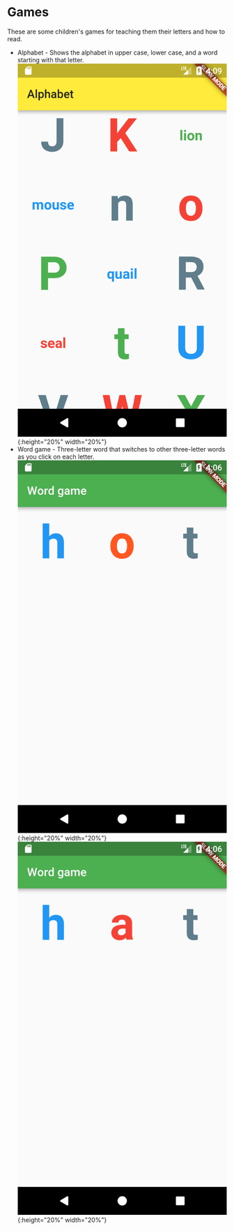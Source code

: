# Games

These are some children's games for teaching them their letters and how to read.

- Alphabet - Shows the alphabet in upper case, lower case, and a word starting with that letter.
![alphabet screenshot](/alphabet/alphabet_screenshot.png?raw=true "Alphabet screenshot"){:height="20%" width="20%"}
- Word game - Three-letter word that switches to other three-letter words as you click on each letter.
![hot screenshot](/word_game/hot_screenshot.png){:height="20%" width="20%"}
![hat screenshot](/word_game/hat_screenshot.png){:height="20%" width="20%"}
